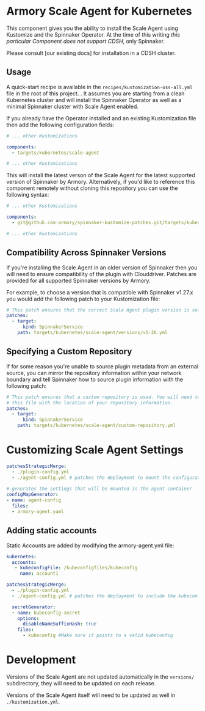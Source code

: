 # Armory Scale Agent for Kubernetes

This component gives you the ability to install the Scale Agent using
Kustomize and the Spinnaker Operator. At the time of this writing *this
particular Component does not support CDSH*, only Spinnaker.

Please consult [our existing docs] for installation in a CDSH cluster.

## Usage

A quick-start recipe is available in the `recipes/kustomization-oss-all.yml`
file in the root of this project. . It assumes you are starting from a clean
Kubernetes cluster and will install the Spinnaker Operator as well as a minimal
Spinnaker cluster with Scale Agent enabled.

If you already have the Operator installed and an existing Kustomization file
then add the following configuration fields:

```yaml
# ... other Kustomizations

components:
  - targets/kubernetes/scale-agent

# ... other Kustomizations
```

This will install the latest verson of the Scale Agent for the latest supported
version of Spinnaker by Armory. Alternatively, if you'd like to reference this
component remotely without cloning this repository you can use the following
syntax:

```yaml
# ... other Kustomizations

components:
  - git@github.com:armory/spinnaker-kustomize-patches.git/targets/kubernetes/scale-agent

# ... other Kustomizations
```

## Compatibility Across Spinnaker Versions

If you're installing the Scale Agent in an older version of Spinnaker then you
will need to ensure compatibility of the plugin with Clouddriver. Patches are
provided for all supported Spinnaker versions by Armory.

For example, to choose a version that is compatible with Spinnaker v1.27.x you
would add the following patch to your Kustomization file:

```yaml
# This patch ensures that the correct Scale Agent plugin version is selected.
patches:
  - target:
      kind: SpinnakerService
    path: targets/kubernetes/scale-agent/versions/v1-26.yml
```

## Specifying a Custom Repository

If for some reason you're unable to source plugin metadata from an external
source, you can mirror the repository information within your network boundary
and tell Spinnaker how to source plugin information with the following patch:

```yaml
# This patch ensures that a custom repository is used. You will need to modify
# this file with the location of your repository information.
patches:
  - target:
      kind: SpinnakerService
    path: targets/kubernetes/scale-agent/custom-repository.yml
```

# Customizing Scale Agent Settings
```yaml
patchesStrategicMerge:
  - ./plugin-config.yml
  - ./agent-config.yml # patches the deployment to mount the configuration file
  
# generates the settings that will be mounted in the agent container
configMapGenerator:
- name: agent-config
  files:
  - armory-agent.yaml
```

## Adding static accounts
Static Accounts are added by modifying the armory-agent.yml file:
```yaml
kubernetes:
  accounts:
   - kubeconfigFile: /kubeconfigfiles/kubeconfig
     name: account1
```

```yaml
patchesStrategicMerge:
  - ./plugin-config.yml
  - ./agent-config.yml # patches the deployment to include the kubeconfig dir mount

  secretGenerator:
  - name: kubeconfig-secret
    options:
      disableNameSuffixHash: true
    files:
      - kubeconfig #Make sure it points to a valid kubeconfig
```


# Development

Versions of the Scale Agent are not updated automatically in the `versions/`
subdirectory, they will need to be updated on each release.

Versions of the Scale Agent itself will need to be updated as well in `./kustomization.yml`.

[cdsh-scale-agent-docs]: https://docs.armory.io/scale-agent/install/install-agent-plugin/
